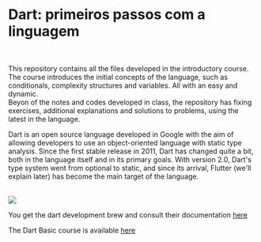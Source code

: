 <h1>Dart: primeiros passos com a linguagem</h1>
<br>
<p> 
This repository contains all the files developed in the introductory course. The course introduces the initial concepts of the language, such as conditionals, complexity structures and variables. All with an easy and dynamic.
 <br>
Beyon of  the notes and codes developed in class, the repository has fixing exercises, additional explanations and solutions to problems, using the latest in the language.
</p>
<p> 
Dart is an open source language developed in Google with the aim of allowing developers to use an object-oriented language with static type analysis. Since the first stable release in 2011, Dart has changed quite a bit, both in the language itself and in its primary goals. With version 2.0, Dart's type system went from optional to static, and since its arrival, Flutter (we'll explain later) has become the main target of the language.
 <br>

</p>
<br>
  <img src="https://www.alura.com.br/assets/api/share/curso-dart-primeiro-passos.png" >
  <p> 
You get the dart development brew and consult their documentation <a href="https://dart.dev/">here</a>
 </p>
   <p> 

The Dart Basic course is available <a href="https://cursos.alura.com.br/course/dart-primeiro-passos">here</a>
 </p>
